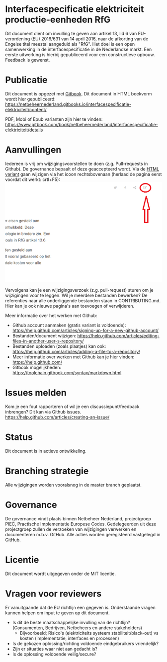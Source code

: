 # Interfacespecificatie elektriciteit productie-eenheden RfG
Dit document dient om invulling te geven aan artikel 13, lid 6 van EU-verordening (EU) 2016/631 van 14 april 2016, naar de afkorting van de Engelse titel meestal aangeduid als "RfG". Het doel is een open samenwerking in de interfacespecificatie in de Nederlandse markt. Een eerste uitwerking is hierbij gepubliceerd voor een constructieve opbouw. Feedback is gewenst.

# Publicatie 
Dit document is opgezet met [Gitbook](https://toolchain.gitbook.com/). Dit document in HTML boekvorm wordt hier gepubliceerd:
https://netbeheernederland.gitbooks.io/interfacespecificatie-elektriciteit/content/

PDF, Mobi of Epub varianten zijn hier te vinden:
https://www.gitbook.com/book/netbeheernederland/interfacespecificatie-elektriciteit/details

# Aanvullingen
Iedereen is vrij om wijzigingsvoorstellen te doen (z.g. Pull-requests in Github). De governance bepaalt of deze geaccepteerd wordt.
Via de [HTML variant](https://netbeheernederland.gitbooks.io/interfacespecificatie-elektriciteit/content/) gaan wijzigen via het icoon rechtsbovenaan (herlaad de pagina eerst voordat dit werkt: crtl+F5):
![Image](Bewerkdocument.png)

Vervolgens kan je een wijzigingsverzoek (z.g. pull-request) sturen om je wijzigingen voor te leggen. Wil je meerdere bestanden bewerken? De referenties naar alle onderliggende bestanden staan in CONTRIBUTING.md. Hier kan je ook nieuwe pagina's aan toevoegen of verwijderen.

Meer informatie over het werken met Github:
* Github account aanmaken (gratis variant is voldoende): https://help.github.com/articles/signing-up-for-a-new-github-account/
* Bestanden/document wijzigen: https://help.github.com/articles/editing-files-in-another-user-s-repository/ 
* Bestanden uploaden (zoals plaatjes) kan ook: https://help.github.com/articles/adding-a-file-to-a-repository/
* Meer informatie over werken met Github kan je hier vinden: https://help.github.com/
* Gitbook mogelijkheden: https://toolchain.gitbook.com/syntax/markdown.html

# Issues melden
Kom je een fout rapporteren of wil je een discussiepunt/feedback inbrengen? Dit kan via Github issues.
https://help.github.com/articles/creating-an-issue/

# Status
Dit document is in actieve ontwikkeling.

# Branching strategie
Alle wijzigingen worden vooralsnog in de master branch geplaatst. 

# Governance
De governance vindt plaats binnen Netbeheer Nederland, projectgroep PIEC, Practische Implementatie Europese Codes. Gedelegeerden uit deze projectgroep zullen de verzoeken van wijzigingen verwerken en documenteren m.b.v. GitHub. Alle acties worden geregisteerd vastgelegd in GitHub.

# Licentie
Dit document wordt uitgegeven onder de MIT licentie.

# Vragen voor reviewers
Er vanuitgaande dat de EU richtlijn een gegeven is. Onderstaande vragen kunnen helpen om input te geven op dit document.
* Is dit de beste maatschappelijke invulling van de richtlijn? (Consumenten, Bedrijven, Netbeheers en andere stakeholders)
  * Bijvoorbeeld; Risico's (elektriciteits systeem stabiliteit/black-out) vs kosten (implementatie, interfaces en processen)
* Is de gekozen oplossing/richting voldoende eindgebruikers vriendelijk?
* Zijn er situaties waar niet aan gedacht is?
* Is de oplossing voldoende veilig/secure?
